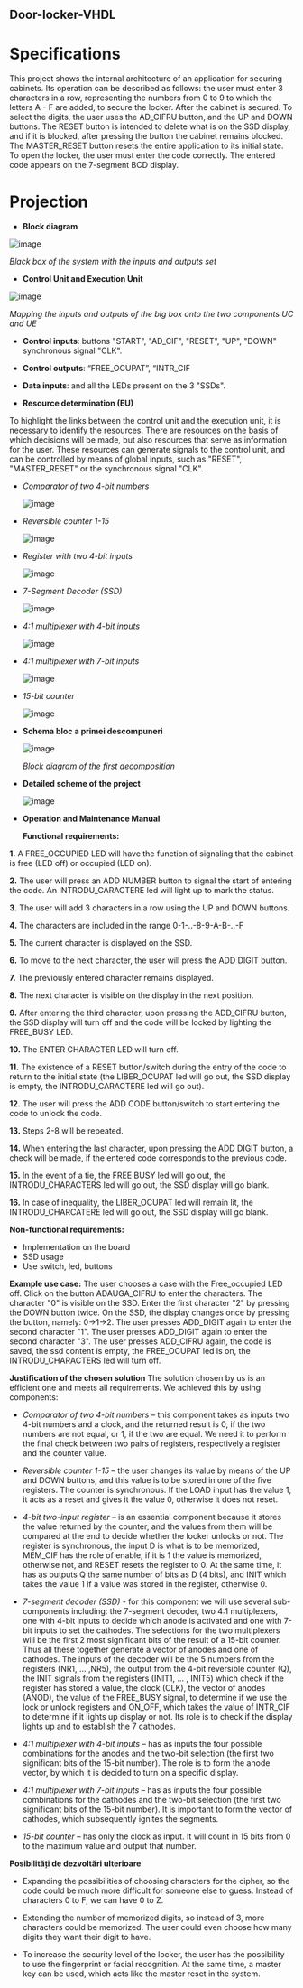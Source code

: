 ## Door-locker-VHDL

# Specifications
This project shows the internal architecture of an application for securing cabinets. Its operation can be described as follows: the user must enter 3 characters in a row, representing the numbers from 0 to 9 to which the letters A - F are added, to secure the locker. After the cabinet is secured. To select the digits, the user uses the AD_CIFRU button, and the UP and DOWN buttons. The RESET button is intended to delete what is on the SSD display, and if it is blocked, after pressing the button the cabinet remains blocked. The MASTER_RESET button resets the entire application to its initial state.
To open the locker, the user must enter the code correctly.
The entered code appears on the 7-segment BCD display.

# Projection

- **Block diagram**

![image](https://github.com/omuletzu/Door-locker-VHDL/assets/75565975/60bf8f2b-22c1-488c-965b-2da80883a012)

*Black box of the system with the inputs and outputs set*

- **Control Unit and Execution Unit**

![image](https://github.com/omuletzu/Door-locker-VHDL/assets/75565975/79fb1164-acc8-4903-baa3-1d719c9960c5)

*Mapping the inputs and outputs of the big box onto the two components UC and UE*


- **Control inputs**: buttons "START", "AD_CIF", "RESET", "UP", "DOWN" synchronous signal "CLK".

- **Control outputs**: “FREE_OCUPAT”, “INTR_CIF

- **Data inputs**: and all the LEDs present on the 3 "SSDs".

- **Resource determination (EU)**
  
To highlight the links between the control unit and the execution unit, it is necessary to identify the resources. There are resources on the basis of which decisions will be made, but also resources that serve as information for the user. These resources can generate signals to the control unit, and can be controlled by means of global inputs, such as "RESET", "MASTER_RESET" or the synchronous signal "CLK".

  - *Comparator of two 4-bit numbers*
    
    ![image](https://github.com/omuletzu/Door-locker-VHDL/assets/75565975/48d22615-06af-46be-a8f6-c82bb34af1ea)

  - *Reversible counter 1-15*
 
    ![image](https://github.com/omuletzu/Door-locker-VHDL/assets/75565975/474144a7-daa0-4f82-b4c5-f61fcaeb8953)

  - *Register with two 4-bit inputs*
 
    ![image](https://github.com/omuletzu/Door-locker-VHDL/assets/75565975/f6b9ffc5-402d-438c-b6bd-85e65c1139cb)

  - *7-Segment Decoder (SSD)*
 
    ![image](https://github.com/omuletzu/Door-locker-VHDL/assets/75565975/ff8ee57d-d85c-42b3-b1d2-a5da9afd239d)

  - *4:1 multiplexer with 4-bit inputs*
 
    ![image](https://github.com/omuletzu/Door-locker-VHDL/assets/75565975/66ea2140-a6cf-4902-a6c6-bff515a1b003)

  - *4:1 multiplexer with 7-bit inputs*
 
    ![image](https://github.com/omuletzu/Door-locker-VHDL/assets/75565975/9e4b3580-2cbf-4dd5-953b-dc24cfde0cfe)

  - *15-bit counter*
 
    ![image](https://github.com/omuletzu/Door-locker-VHDL/assets/75565975/6e3c733a-27ab-4b8c-9bb8-6a5322f520cf)


    
- **Schema bloc a primei descompuneri**

  
  ![image](https://github.com/omuletzu/Door-locker-VHDL/assets/75565975/e813ef07-b410-43f2-9ad5-62b589126405)

  *Block diagram of the first decomposition*

- **Detailed scheme of the project**

  
    ![image](https://github.com/omuletzu/Door-locker-VHDL/assets/75565975/85790147-6042-4e91-8233-258d082cb333)


- **Operation and Maintenance Manual**

  **Functional requirements:**
  
**1.** A FREE_OCCUPIED LED will have the function of signaling that the cabinet is free (LED off) or occupied (LED on).

**2.** The user will press an ADD NUMBER button to signal the start of entering the code. An INTRODU_CARACTERE led will light up to mark the status.

**3.** The user will add 3 characters in a row using the UP and DOWN buttons.

**4.** The characters are included in the range 0-1-..-8-9-A-B-..-F

**5.** The current character is displayed on the SSD.

**6.** To move to the next character, the user will press the ADD DIGIT button.

**7.** The previously entered character remains displayed.

**8.** The next character is visible on the display in the next position.

**9.** After entering the third character, upon pressing the ADD_CIFRU button, the SSD display will turn off and the code will be locked by lighting the FREE_BUSY LED.

**10.** The ENTER CHARACTER LED will turn off.

**11.** The existence of a RESET button/switch during the entry of the code to return to the initial state (the LIBER_OCUPAT led will go out, the SSD display is empty, the INTRODU_CARACTERE led will go out).

**12.** The user will press the ADD CODE button/switch to start entering the code to unlock the code.

**13.** Steps 2-8 will be repeated.

**14.** When entering the last character, upon pressing the ADD DIGIT button, a check will be made, if the entered code corresponds to the previous code.

**15.** In the event of a tie, the FREE BUSY led will go out, the INTRODU_CHARACTERS led will go out, the SSD display will go blank.

**16.** In case of inequality, the LIBER_OCUPAT led will remain lit, the INTRODU_CHARCATERE led will go out, the SSD display will go blank.


  **Non-functional requirements:** 
  - Implementation on the board
  - SSD usage 
  - Use switch, led, buttons

  **Example use case:**
  The user chooses a case with the Free_occupied LED off. Click on the button ADAUGA_CIFRU to enter the characters. The character "0" is visible on the SSD. Enter the first character "2" by pressing the DOWN button twice. On the SSD, the display changes once by pressing the button, namely: 0->1->2. The user presses ADD_DIGIT again to enter the second character "1". The user presses ADD_DIGIT again to enter the second character "3". The user presses ADD_CIFRU again, the code is saved, the ssd content is empty, the FREE_OCUPAT led is on, the INTRODU_CHARACTERS led will turn off.

  **Justification of the chosen solution**
  The solution chosen by us is an efficient one and meets all requirements. We achieved this by using components:
  
 - *Comparator of two 4-bit numbers* – this component takes as inputs two 4-bit numbers and a clock, and the returned result is 0, if the two numbers are not equal, or 1, if the two are equal. We need it to perform the final check between two pairs of registers, respectively a register and the counter value.

 - *Reversible counter 1-15* – the user changes its value by means of the UP and DOWN buttons, and this value is to be stored in one of the five registers. The counter is synchronous. If the LOAD input has the value 1, it acts as a reset and gives it the value 0, otherwise it does not reset.

 - *4-bit two-input register* – is an essential component because it stores the value returned by the counter, and the values from them will be compared at the end to decide whether the locker unlocks or not. The register is synchronous, the input D is what is to be memorized, MEM_CIF has the role of enable, if it is 1 the value is memorized, otherwise not, and RESET resets the register to 0. At the same time, it has as outputs Q the same number of bits as D (4 bits), and INIT which takes the value 1 if a value was stored in the register, otherwise 0.

 - *7-segment decoder (SSD)* - for this component we will use several sub-components including: the 7-segment decoder, two 4:1 multiplexers, one with 4-bit inputs to decide which anode is activated and one with 7-bit inputs to set the cathodes. The selections for the two multiplexers will be the first 2 most significant bits of the result of a 15-bit counter. Thus all these together generate a vector of anodes and one of cathodes. The inputs of the decoder will be the 5 numbers from the registers (NR1, ... ,NR5), the output from the 4-bit reversible counter (Q), the INIT signals from the registers (INIT1, ... , INIT5) which check if the register has stored a value, the clock (CLK), the vector of anodes (ANOD), the value of the FREE_BUSY signal, to determine if we use the lock or unlock registers and ON_OFF, which takes the value of INTR_CIF to determine if it lights up display or not. Its role is to check if the display lights up and to establish the 7 cathodes.

  - *4:1 multiplexer with 4-bit inputs* – has as inputs the four possible combinations for the anodes and the two-bit selection (the first two significant bits of the 15-bit number). The role is to form the anode vector, by which it is decided to turn on a specific display.

 - *4:1 multiplexer with 7-bit inputs* – has as inputs the four possible combinations for the cathodes and the two-bit selection (the first two significant bits of the 15-bit number). It is important to form the vector of cathodes, which subsequently ignites the segments.

 - *15-bit counter* – has only the clock as input. It will count in 15 bits from 0 to the maximum value and output that number.


  **Posibilități de dezvoltări ulterioare**
  
  - Expanding the possibilities of choosing characters for the cipher, so the code could be much more difficult for someone else to guess. Instead of characters 0 to F, we can have 0 to Z.
    
  - Extending the number of memorized digits, so instead of 3, more characters could be memorized. The user could even choose how many digits they want their digit to have.
    
  - To increase the security level of the locker, the user has the possibility to use the fingerprint or facial recognition. At the same time, a master key can be used, which acts like the master reset in the system.

    
